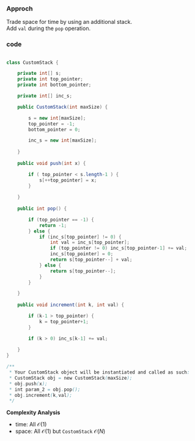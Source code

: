### Approch

Trade space for time by using an additional stack.  
Add `val` during the `pop` operation.

### code

```java

class CustomStack {

    private int[] s;
    private int top_pointer;
    private int bottom_pointer;

    private int[] inc_s;

    public CustomStack(int maxSize) {

        s = new int[maxSize];
        top_pointer = -1;
        bottom_pointer = 0;

        inc_s = new int[maxSize];
        
    }
    
    public void push(int x) {

        if ( top_pointer < s.length-1 ) {
            s[++top_pointer] = x;
        } 
        
    }
    
    public int pop() {

        if (top_pointer == -1) {
            return -1;
        } else {
            if (inc_s[top_pointer] != 0) {
                int val = inc_s[top_pointer];
                if (top_pointer != 0) inc_s[top_pointer-1] += val;
                inc_s[top_pointer] = 0;
                return s[top_pointer--] + val;
            } else {
                return s[top_pointer--];
            }
        }

    }
    
    public void increment(int k, int val) {

        if (k-1 > top_pointer) {
            k = top_pointer+1;
        }

        if (k > 0) inc_s[k-1] += val;
        
    }
}

/**
 * Your CustomStack object will be instantiated and called as such:
 * CustomStack obj = new CustomStack(maxSize);
 * obj.push(x);
 * int param_2 = obj.pop();
 * obj.increment(k,val);
 */

```

**Complexity Analysis**
- time: All $\mathcal{O}(1)$ 
- space: All $\mathcal{O}(1)$ but `CostomStack` $\mathcal{O}(N)$ 